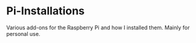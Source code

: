# Pi-Installations

Various add-ons for the Raspberry Pi and how I installed them. Mainly for personal use.
